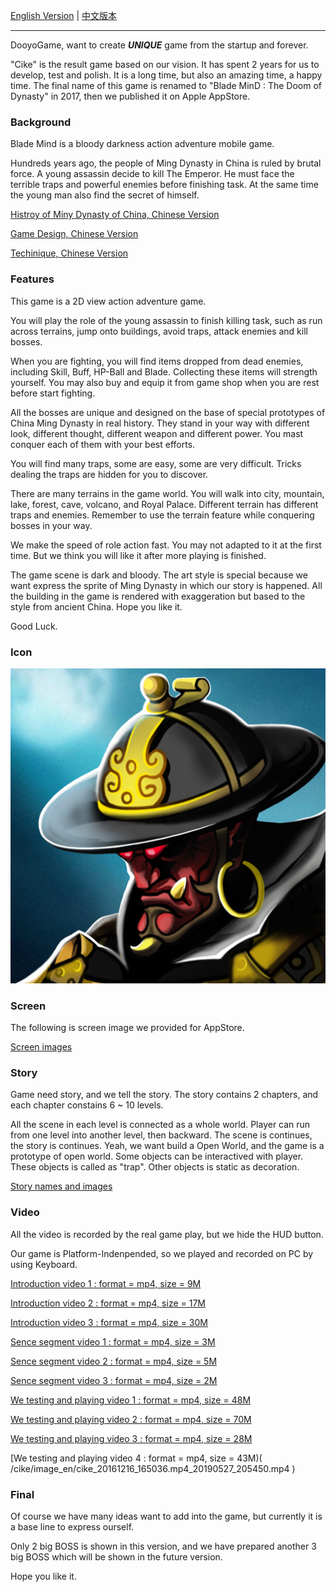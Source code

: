
[English Version]( /cike/readme_en ) | [中文版本]( /cike/readme_cn ) 

---

DooyoGame, want to create ***UNIQUE*** game from the startup and forever. 

"Cike" is the result game based on our vision. It has spent 2 years for us to develop, test and polish. It is a long time, but also an amazing time, a happy time. The final name of this game is renamed to "Blade MinD : The Doom of Dynasty" in 2017, then we published it on Apple AppStore. 


### Background

Blade Mind is a bloody darkness action adventure mobile game.

Hundreds years ago, the people of Ming Dynasty in China is ruled by brutal force. A young assassin decide to kill The Emperor. He must face the terrible traps and powerful enemies before finishing task. At the same time the young man also find the secret of himself.

[Histroy of Miny Dynasty of China, Chinese Version]( /cike/background_cn )

[Game Design, Chinese Version]( /cike/design_cn )

[Techinique, Chinese Version]( /cike/tech_cn )


### Features

This game is a 2D view action adventure game.

You will play the role of the young assassin to finish killing task, such as run across terrains, jump onto buildings, avoid traps, attack enemies and kill bosses.

When you are fighting, you will find items dropped from dead enemies, including Skill, Buff, HP-Ball and Blade. Collecting these items will strength yourself. You may also buy and equip it from game shop when you are rest before start fighting.

All the bosses are unique and designed on the base of special prototypes of China Ming Dynasty in real history. They stand in your way with different look, different thought, different weapon and different power. You mast conquer each of them with your best efforts. 

You will find many traps, some are easy, some are very difficult. Tricks dealing the traps are hidden for you to discover. 

There are many terrains in the game world. You will walk into city, mountain, lake, forest, cave, volcano, and Royal Palace. Different terrain has different traps and enemies. Remember to use the terrain feature while conquering bosses in your way.

We make the speed of role action fast. You may not adapted to it at the first time. But we think you will like it after more playing is finished. 

The game scene is dark and bloody. The art style is special because we want express the sprite of Ming Dynasty in which our story is happened. All the building in the game is rendered with exaggeration but based to the style from ancient China. Hope you like it.

Good Luck.


### Icon 

![image](/cike/image_en/icon_appstore.jpg)


### Screen

The following is screen image we provided for AppStore.

[Screen images]( /cike/screen_en )


### Story

Game need story, and we tell the story. The story contains 2 chapters, and each chapter constains 6 ~ 10 levels. 

All the scene in each level is connected as a whole world. Player can run from one level into another level, then backward. The scene is continues, the story is continues. Yeah, we want build a Open World, and the game is a prototype of open world. Some objects can be interactived with player. These objects is called as "trap". Other objects is static as decoration.

[Story names and images]( /cike/story_en )


### Video 

All the video is recorded by the real game play, but we hide the HUD button. 

Our game is Platform-Indenpended, so we played and recorded on PC by using Keyboard.

[Introduction video 1 : format = mp4, size = 9M]( /cike/image_en/cike_5a_android_hd_h264_1280x720_30fps.1.sound.mp4 )

[Introduction video 2 : format = mp4, size = 17M]( /cike/image_en/cike_1_android_hd_h264_1280x720_30fps.2.sound.mp4 )

[Introduction video 3 : format = mp4, size = 30M]( /cike/image_en/cike_3_android_hd_h264_1280x720_30fps.1.sound.mp4 )

[Sence segment video 1 : format = mp4, size = 3M]( /cike/image_en/1_3_youming_fight_41-7of11_H264_1280x720_clip.mp4 )

[Sence segment video 2 : format = mp4, size = 5M]( /cike/image_en/2_1_fight_24_youming.seq-1of3_H264_1280x720_clip.mp4 )

[Sence segment video 3 : format = mp4, size = 2M]( /cike/image_en/2_3_fight_24_canyu.seq-3of4_H264_1280x720_clip.mp4 )

[We testing and playing video 1 : format = mp4, size = 48M]( /cike/image_en/cike_20170123_194434.mp4_20190520_203854.mp4 )

[We testing and playing video 2 : format = mp4, size = 70M]( /cike/image_en/cike_20161216_164815.mp4 )

[We testing and playing video 3 : format = mp4, size = 28M]( /cike/image_en/cike_20161216_165036.mp4_20190527_205245.mp4 )

[We testing and playing video 4 : format = mp4, size = 43M)( /cike/image_en/cike_20161216_165036.mp4_20190527_205450.mp4 )



### Final

Of course we have many ideas want to add into the game, but currently it is a base line to express ourself. 

Only 2 big BOSS is shown in this version, and we have prepared another 3 big BOSS which will be shown in the future version.

Hope you like it.






